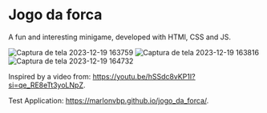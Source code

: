 # Jogo da forca
A fun and interesting minigame, developed with HTMl, CSS and JS.

![Captura de tela 2023-12-19 163759](https://github.com/MarlonVBP/jogo_da_forca/assets/101027484/a71a1c7f-05c8-4256-9c47-df3315844ffd)
![Captura de tela 2023-12-19 163816](https://github.com/MarlonVBP/jogo_da_forca/assets/101027484/f599f828-d7f1-48fe-91e5-55ff7baa75b8)
![Captura de tela 2023-12-19 164732](https://github.com/MarlonVBP/jogo_da_forca/assets/101027484/3433039e-83c8-4dd8-bbad-a12d5a5afb98)

Inspired by a video from: https://youtu.be/hSSdc8vKP1I?si=qe_RE8eTt3yoLNpZ.

Test Application: https://marlonvbp.github.io/jogo_da_forca/.
